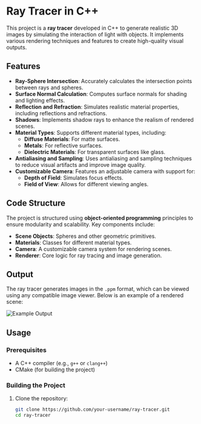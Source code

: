 # Ray Tracer in C++

This project is a **ray tracer** developed in C++ to generate realistic 3D images by simulating the interaction of light with objects. It implements various rendering techniques and features to create high-quality visual outputs.

## Features

- **Ray-Sphere Intersection**: Accurately calculates the intersection points between rays and spheres.
- **Surface Normal Calculation**: Computes surface normals for shading and lighting effects.
- **Reflection and Refraction**: Simulates realistic material properties, including reflections and refractions.
- **Shadows**: Implements shadow rays to enhance the realism of rendered scenes.
- **Material Types**: Supports different material types, including:
  - **Diffuse Materials**: For matte surfaces.
  - **Metals**: For reflective surfaces.
  - **Dielectric Materials**: For transparent surfaces like glass.
- **Antialiasing and Sampling**: Uses antialiasing and sampling techniques to reduce visual artifacts and improve image quality.
- **Customizable Camera**: Features an adjustable camera with support for:
  - **Depth of Field**: Simulates focus effects.
  - **Field of View**: Allows for different viewing angles.

## Code Structure

The project is structured using **object-oriented programming** principles to ensure modularity and scalability. Key components include:
- **Scene Objects**: Spheres and other geometric primitives.
- **Materials**: Classes for different material types.
- **Camera**: A customizable camera system for rendering scenes.
- **Renderer**: Core logic for ray tracing and image generation.

## Output

The ray tracer generates images in the `.ppm` format, which can be viewed using any compatible image viewer. Below is an example of a rendered scene:

![Example Output](output/sample.ppm) <!-- Replace with an actual image if available -->

## Usage

### Prerequisites
- A C++ compiler (e.g., `g++` or `clang++`)
- CMake (for building the project)

### Building the Project
1. Clone the repository:
   ```bash
   git clone https://github.com/your-username/ray-tracer.git
   cd ray-tracer
